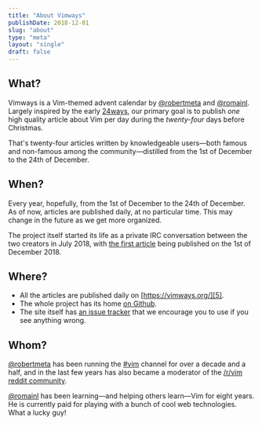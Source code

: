 ```yaml
---
title: "About Vimways"
publishDate: 2018-12-01
slug: "about"
type: "meta"
layout: "single"
draft: false
---
```


## What?

Vimways is a Vim-themed advent calendar by [@robertmeta][1] and [@romainl][2]. Largely inspired by the early [24ways][3], our primary goal is to publish *one* high quality article about Vim per day during the *twenty-four* days before Christmas.

That's twenty-four articles written by knowledgeable users—both famous and non-famous among the community—distilled from the 1st of December to the 24th of December.

## When?

Every year, hopefully, from the 1st of December to the 24th of December. As of now, articles are published daily, at no particular time. This may change in the future as we get more organized.

The project itself started its life as a private IRC conversation between the two creators in July 2018, with [the first article][4] being published on the 1st of December 2018.

## Where?

* All the articles are published daily on [https://vimways.org/][5].
* The whole project has its home [on Github][6].
* The site itself has [an issue tracker][7] that we encourage you to use if you see anything wrong.

## Whom?

[@robertmeta][1] has been running the [#vim][8] channel for over a decade and a half, and in the last few years has also became a moderator of the [/r/vim reddit community][9].

[@romainl][2] has been learning—and helping others learn—Vim for eight years. He is currently paid for playing with a bunch of cool web technologies. What a lucky guy!


[1]: https://www.robertmelton.com/
[2]: https://github.com/romainl
[3]: https://24ways.org/
[4]: https://vimways.org/2018/the-power-of-diff
[5]: https://vimways.org/
[6]: https://github.com/vim-advent-calendar
[7]: https://github.com/vim-advent-calendar/vimways.org/issues
[8]: irc://irc.libera.chat/vim
[9]: https://www.reddit.com/r/vim/
